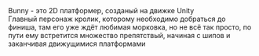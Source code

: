 <div>Bunny - это 2D платформер, созданый на движке Unity<div>
<div>Главный персонаж кролик, которому необходимо добраться до финиша, там его уже ждёт любимая морковка, но не всё так просто, по пути ему встретится множество препятствый, начиная с шипов и заканчивая движущимися платформами<div>
